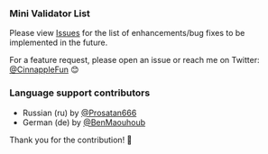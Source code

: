 ### Mini Validator List

Please view [Issues](https://github.com/cinnapple/mini-validator-list/issues) for the list of enhancements/bug fixes to be implemented in the future.

For a feature request, please open an issue or reach me on Twitter: [@CinnappleFun](https://twitter.com/CinnappleFun) 😊

### Language support contributors

- Russian (ru) by [@Prosatan666](https://twitter.com/Prosatan666)
- German (de) by [@BenMaouhoub](https://twitter.com/BenMaouhoub)

Thank you for the contribution! 🎉